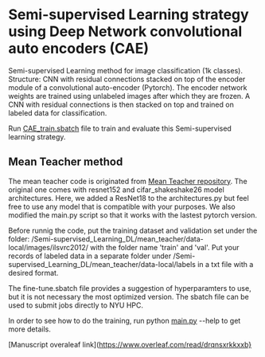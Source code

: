 # Semi-supervised Learning strategy using Deep Network convolutional auto encoders (CAE)
Semi-supervised Learning method for image classification (1k classes). Structure: CNN with residual connections stacked on top of the encoder module of a convolutional auto-encoder (Pytorch). The encoder network weights are trained using unlabeled images after which they are frozen. A CNN with residual connections is then stacked on top and trained on labeled data for classification.

Run [CAE_train.sbatch](../CAE_ResNet/CAE_train.sbatch) file to train and evaluate this Semi-supervised learning strategy.

## Mean Teacher method
The mean teacher code is originated from [Mean Teacher repository](https://github.com/CuriousAI/mean-teacher/tree/master/pytorch). The original one comes with resnet152 and cifar_shakeshake26 model architectures. Here, we added a ResNet18 to the architectures.py but feel free to use any model that is compatible with your purposes. We also modified the main.py script so that it works with the lastest pytorch version.

Before runnig the code, put the training dataset and validation set under the folder: /Semi-supervised_Learning_DL/mean_teacher/data-local/images/ilsvrc2012/ with the folder name 'train' and 'val'. Put your records of labeled data in a separate folder under /Semi-supervised_Learning_DL/mean_teacher/data-local/labels in a txt file with a desired format.

The fine-tune.sbatch file provides a suggestion of hyperparamters to use, but it is not necessary the most optimized version. The sbatch file can be used to submit jobs directly to NYU HPC.

In order to see how to do the training, run python [main.py](../mean_teacher/main.py) --help to get more details.

[Manuscript overaleaf link](https://www.overleaf.com/read/drqnsxrkkxxb}

